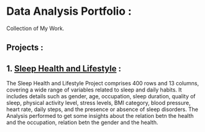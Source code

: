 # Data Analysis Portfolio :
Collection of My Work.

## Projects :
## 1. [Sleep Health and Lifestyle](https://github.com/himanshucgithub/Project/tree/main/Sleep%20Health%20and%20Lifestyle) :

The Sleep Health and Lifestyle Project comprises 400 rows and 13 columns, covering a wide range of variables related to sleep and daily habits. It includes details such as gender, age, occupation, sleep duration, quality of sleep, physical activity level, stress levels, BMI category, blood pressure, heart rate, daily steps, and the presence or absence of sleep disorders. The Analysis performed to get some insights about the relation betn the health and the occupation, relation betn the gender and the health.
